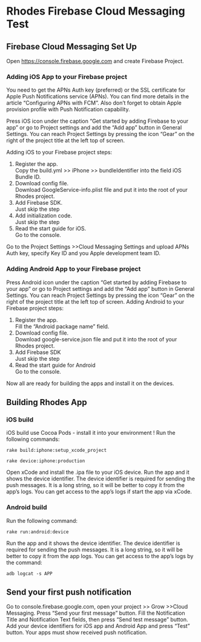 # Rhodes Firebase Cloud Messaging Test

## Firebase Cloud Messaging Set Up
Open https://console.firebase.google.com and create Firebase Project.

### Adding iOS App to your Firebase project

You need to get the APNs Auth key (preferred) or the SSL certificate for Apple Push Notifications service (APNs). You can find more details in the article “Configuring APNs with FCM”. Also don’t forget to obtain Apple provision profile with Push Notification capability.

Press iOS icon under the caption “Get started by adding Firebase to your app” or go to Project settings and add the “Add app” button  in General Settings. You can reach Project Settings by pressing the icon “Gear” on the right of the project title at the left top of screen. 

Adding iOS to your Firebase project steps:
  1. Register the app. <br/> Copy the build.yml >> iPhone >> bundleIdentifier into  the field iOS Bundle ID.
  2. Download config file. <br/> Download GoogleService-info.plist file and put it into the root of your Rhodes project.
  3. Add Firebase SDK. <br/> Just skip the step
  4. Add initialization code. <br/> Just skip the step
  5. Read the start guide for iOS. <br/> Go to the console.

Go to the Project Settings >>Cloud Messaging Settings and upload APNs Auth key, specify Key ID and you Apple development team ID.

### Adding Android App to your Firebase project
Press Android icon under the caption “Get started by adding Firebase to your app” or go to Project settings and add the “Add app” button  in General Settings. You can reach Project Settings by pressing the icon “Gear” on the right of the project title at the left top of screen. 
Adding Android to your Firebase project steps:

  1. Register the app. <br/> Fill the “Android package name” field.
  2. Download config file. <br/>  Download google-service.json file and put it into the root of your Rhodes project.
  3. Add Firebase SDK <br/> Just skip the step
  4. Read the start guide for Android <br/> Go to the console.


Now all are ready for building the apps and install it on the devices.

## Building Rhodes App

### iOS build

iOS build use Cocoa Pods - install it into your environment !
Run the following commands:

`rake build:iphone:setup_xcode_project`

`rake device:iphone:production`

Open xCode and install the .ipa file to your iOS device. Run the app and it shows the device identifier. The device identifier is required for sending the push messages. It is a long string, so it will be better to copy it from the app’s logs. You can get access to the app’s logs if start the app via xCode.

### Android build
Run the following command:

`rake run:android:device`

Run the app and it shows the device identifier. The device identifier is required for sending the push messages. It is a long string, so it will be better to copy it from the app logs. You can get access to the app’s logs by the command:

`adb logcat -s APP`


## Send your first push notification

Go to console.firebase.google.com, open your project >> Grow >>Cloud Messaging.
Press “Send your first message” button. Fill the Notification Title and Notification Text fields, then press “Send test message” button. Add your device identifiers for iOS app and Android App and press “Test” button. Your apps must show received push notification.
